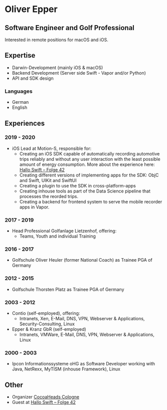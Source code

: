 # Oliver Epper
## Software Engineer and Golf Professional
Interested in remote positions for macOS and iOS.

## Expertise
- Darwin-Development (mainly iOS & macOS)
- Backend Development (Server side Swift - Vapor and/or Python)
- API and SDK design

### Languages
- German
- English

## Experiences
### 2019 - 2020
- iOS Lead at Motion-S, responsible for:
    - Creating an iOS SDK capable of automatically recording automotive trips reliably and without any user interaction with the least possible amount of energy consumption. More about the experience here: [Hallo Swift – Folge 42](https://hallo-swift.de/post/042/)
    - Creating different versions of implementing apps for the SDK: ObjC and Swift, UIKit and SwiftUI
    - Creating a plugin to use the SDK in cross-platform-apps
    - Creating inhouse tools as part of the Data Science pipeline that processes the reorded trips.
    - Creating a backend for frontend system to serve the mobile recorder apps in Vapor.

### 2017 - 2019
- Head Professional Golfanlage Lietzenhof, offering:
    - Teams, Youth and individual Training

### 2016 - 2017
- Golfschule Oliver Heuler (former National Coach) as Trainee PGA of Germany

### 2012 - 2015
- Golfschule Thorsten Platz as Trainee PGA of Germany

### 2003 - 2012
- Contio (self-employed), offering:
    - Intranets, Xen, E-Mail, DNS, VPN, Webserver & Applications, Security-Consulting, Linux
- Epper & Kranz GbR (self-employed)
    - Intranets, VMWare, E-Mail, DNS, VPN, Webserver & Applications, Linux

### 2000 - 2003
- Ipcon Informationssysteme oHG as Software Developer working with Java, NetRexx, MyTISM (inhouse Framework), Linux

## Other
- Organizer [CocoaHeads Cologne](https://www.meetup.com/de-DE/CocoaHeads-Cologne/)
- Guest at [Hallo Swift – Folge 42](https://hallo-swift.de/post/042/)

